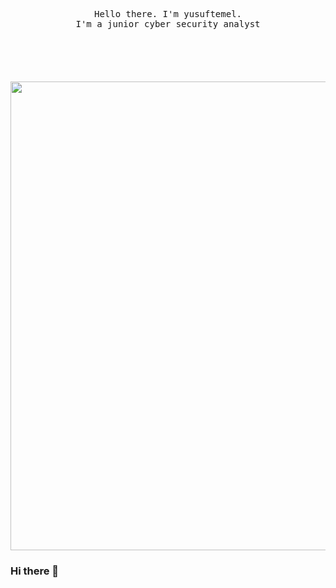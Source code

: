 <p align="center">
  <samp>Hello there. I'm yusuftemel</a>.<br> I'm a junior cyber security analyst <br><br></samp>
  <br>
  <br>
  <br>
  <br>
  <img src="https://kevincorbett.com/wp-content/uploads/2017/02/ddos-attack-map.gif" width="750" />
</p>

### Hi there 👋

<!--
**yusuftemel/yusuftemel** is a ✨ _special_ ✨ repository because its `README.md` (this file) appears on your GitHub profile.

Here are some ideas to get you started:

- 🔭 I’m currently working on ...
- 🌱 I’m currently learning ...
- 👯 I’m looking to collaborate on ...
- 🤔 I’m looking for help with ...
- 💬 Ask me about ...
- 📫 How to reach me: ...
- 😄 Pronouns: ...
- ⚡ Fun fact: ...
-->
